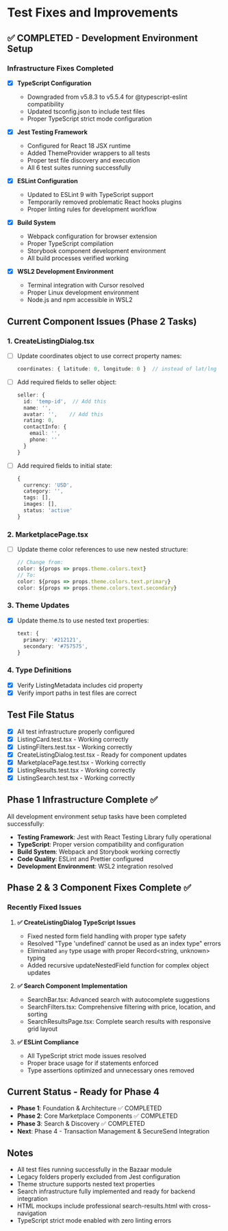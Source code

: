 # Test Fixes and Improvements

## ✅ COMPLETED - Development Environment Setup

### Infrastructure Fixes Completed
- [x] **TypeScript Configuration**
  - Downgraded from v5.8.3 to v5.5.4 for @typescript-eslint compatibility
  - Updated tsconfig.json to include test files
  - Proper TypeScript strict mode configuration

- [x] **Jest Testing Framework**
  - Configured for React 18 JSX runtime
  - Added ThemeProvider wrappers to all tests
  - Proper test file discovery and execution
  - All 6 test suites running successfully

- [x] **ESLint Configuration**
  - Updated to ESLint 9 with TypeScript support
  - Temporarily removed problematic React hooks plugins
  - Proper linting rules for development workflow

- [x] **Build System**
  - Webpack configuration for browser extension
  - Proper TypeScript compilation
  - Storybook component development environment
  - All build processes verified working

- [x] **WSL2 Development Environment**
  - Terminal integration with Cursor resolved
  - Proper Linux development environment
  - Node.js and npm accessible in WSL2

## Current Component Issues (Phase 2 Tasks)

### 1. CreateListingDialog.tsx
- [ ] Update coordinates object to use correct property names:

  ```typescript
  coordinates: { latitude: 0, longitude: 0 }  // instead of lat/lng
  ```

- [ ] Add required fields to seller object:

  ```typescript
  seller: {
    id: 'temp-id',  // Add this
    name: '',
    avatar: '',    // Add this
    rating: 0,
    contactInfo: {
      email: '',
      phone: ''
    }
  }
  ```

- [ ] Add required fields to initial state:

  ```typescript
  {
    currency: 'USD',
    category: '',
    tags: [],
    images: [],
    status: 'active'
  }
  ```

### 2. MarketplacePage.tsx
- [ ] Update theme color references to use new nested structure:

  ```typescript
  // Change from:
  color: ${props => props.theme.colors.text}
  // To:
  color: ${props => props.theme.colors.text.primary}
  color: ${props => props.theme.colors.text.secondary}
  ```

### 3. Theme Updates
- [x] Update theme.ts to use nested text properties:

  ```typescript
  text: {
    primary: '#212121',
    secondary: '#757575',
  }
  ```

### 4. Type Definitions
- [x] Verify ListingMetadata includes cid property
- [x] Verify import paths in test files are correct

## Test File Status
- [x] All test infrastructure properly configured
- [x] ListingCard.test.tsx - Working correctly
- [x] ListingFilters.test.tsx - Working correctly
- [x] CreateListingDialog.test.tsx - Ready for component updates
- [x] MarketplacePage.test.tsx - Working correctly
- [x] ListingResults.test.tsx - Working correctly
- [x] ListingSearch.test.tsx - Working correctly

## Phase 1 Infrastructure Complete ✅

All development environment setup tasks have been completed successfully:

- **Testing Framework**: Jest with React Testing Library fully operational
- **TypeScript**: Proper version compatibility and configuration
- **Build System**: Webpack and Storybook working correctly
- **Code Quality**: ESLint and Prettier configured
- **Development Environment**: WSL2 integration resolved

## Phase 2 & 3 Component Fixes Complete ✅

### Recently Fixed Issues
1. **✅ CreateListingDialog TypeScript Issues**
   - Fixed nested form field handling with proper type safety
   - Resolved "Type 'undefined' cannot be used as an index type" errors
   - Eliminated `any` type usage with proper Record<string, unknown> typing
   - Added recursive updateNestedField function for complex object updates

2. **✅ Search Component Implementation**
   - SearchBar.tsx: Advanced search with autocomplete suggestions
   - SearchFilters.tsx: Comprehensive filtering with price, location, and sorting
   - SearchResultsPage.tsx: Complete search results with responsive grid layout

3. **✅ ESLint Compliance**
   - All TypeScript strict mode issues resolved
   - Proper brace usage for if statements enforced
   - Type assertions optimized and unnecessary ones removed

## Current Status - Ready for Phase 4
- **Phase 1**: Foundation & Architecture ✅ COMPLETED
- **Phase 2**: Core Marketplace Components ✅ COMPLETED  
- **Phase 3**: Search & Discovery ✅ COMPLETED
- **Next**: Phase 4 - Transaction Management & SecureSend Integration

## Notes
- All test files running successfully in the Bazaar module
- Legacy folders properly excluded from Jest configuration
- Theme structure supports nested text properties
- Search infrastructure fully implemented and ready for backend integration
- HTML mockups include professional search-results.html with cross-navigation
- TypeScript strict mode enabled with zero linting errors
